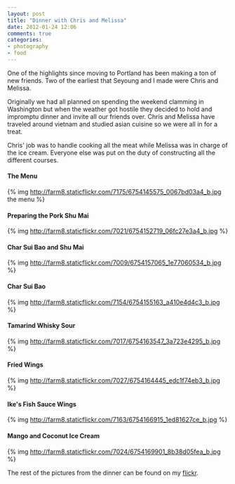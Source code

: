 ```yaml
---
layout: post
title: "Dinner with Chris and Melissa"
date: 2012-01-24 12:06
comments: true
categories: 
- photography
- food
---
```


One of the highlights since moving to Portland has been making a ton of
new friends. Two of the earliest that Seyoung and I made were Chris and
Melissa.

Originally we had all planned on spending the weekend clamming in
Washington but when the weather got hostile they decided to hold and
impromptu dinner and invite all our friends over. Chris and Melissa have
traveled around vietnam and studied asian cuisine so we were all in for
a treat.

Chris' job was to handle cooking all the meat while Melissa was in
charge of the ice cream. Everyone else was put on the duty of
constructing all the different courses.

#### The Menu
{% img http://farm8.staticflickr.com/7175/6754145575_0067bd03a4_b.jpg the menu %}

#### Preparing the Pork Shu Mai
{% img http://farm8.staticflickr.com/7021/6754152719_06fc27e3a4_b.jpg %}

#### Char Sui Bao and Shu Mai
{% img http://farm8.staticflickr.com/7009/6754157065_1e77060534_b.jpg %}

#### Char Sui Bao
{% img http://farm8.staticflickr.com/7154/6754155163_a410e4d4c3_b.jpg %}

#### Tamarind Whisky Sour
{% img http://farm8.staticflickr.com/7017/6754163547_3a723e4295_b.jpg %}

#### Fried Wings
{% img http://farm8.staticflickr.com/7027/6754164445_edc1f74eb3_b.jpg %}

#### Ike's Fish Sauce Wings
{% img http://farm8.staticflickr.com/7163/6754166915_1ed81627ce_b.jpg %}

#### Mango and Coconut Ice Cream
{% img http://farm8.staticflickr.com/7024/6754169901_8b38d05fea_b.jpg %}

The rest of the pictures from the dinner can be found on my [flickr](http://www.flickr.com/photos/zacharyz/sets/72157629009968727/).
